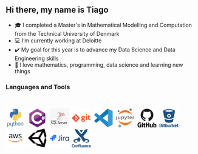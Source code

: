 <h2 align="left">Hi there, my name is Tiago</h2>


- 🎓 I completed a Master's in Mathematical Modelling and Computation from the Technical University of Denmark
- 💻 I’m currently working at Deloitte 
- ✔️ My goal for this year is to advance my Data Science and Data Engineering skills
- 💖 I love mathematics, programming, data science and learning new things 


### Languages and Tools 

<br />
<p align="left">
  <code><img src="logos/python-original-wordmark.svg" alt="python" width="50" height="50"  /></code>&nbsp;
  <code><img src="logos/csharp-original.svg" alt="csharp" width="50" height="50"  /></code>&nbsp;
  <code><img src="logos/sqlserverlogo.png" alt="sqlserver" width="50" height="50"  /></code>&nbsp;
  <code><img src="logos/git-plain-wordmark.svg" alt="git" width="50" height="50"  /></code>&nbsp;
  <code><img src="logos/vscode-original.svg" alt="vscode" width="50" height="50"  /></code>&nbsp;
  <code><img src="logos/jupyter-original-wordmark.svg" alt="jupyter" width="50" height="50"  /></code>&nbsp;
  <code><img src="logos/github-original-wordmark.svg" alt="github" width="50" height="50"  /></code>&nbsp;
  <code><img src="logos/bitbucket-original-wordmark.svg" alt="bitbucket" width="50" height="50"  /></code>&nbsp;
  <code><img src="logos/amazon.svg" alt="python" width="50" height="50"  /></code>&nbsp;
  <code><img src="logos/unity-original.svg" alt="unity" width="50" height="50"  /></code>&nbsp;
  <code><img src="logos/jira-original-wordmark.svg" alt="jira" width="50" height="50"  /></code>&nbsp;
  <code><img src="logos/confluence-original-wordmark.svg" alt="confluence" width="50" height="50"  /></code>&nbsp;
</p>

<br />

<!--[![My GitHub Language Stats](https://github-readme-stats.vercel.app/api/top-langs/?username=tngaspar&langs_count=3&hide=jupyter%20notebook&count_private=true&theme=tokyonight)]()-->
